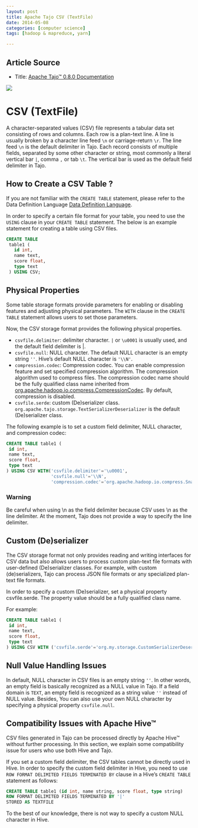 ```yaml
---
layout: post
title: Apache Tajo CSV (TextFile)
date: 2014-05-08
categories: [computer science]
tags: [hadoop & mapreduce, yarn]

---
```


## Article Source
* Title: [Apache Tajo™ 0.8.0 Documentation](http://tajo.apache.org/docs/0.8.0/table_management/csv.html)

[![](http://sungsoo.github.com/images/tajo-documentation.png)](http://sungsoo.github.com/images/tajo-documentation.png)

# CSV (TextFile)
A character-separated values (CSV) file represents a tabular data set consisting of rows and columns. Each row is a plan-text line. A line is usually broken by a character line feed `\n` or carriage-return `\r`. The line feed `\n` is the default delimiter in Tajo. Each record consists of multiple fields, separated by some other character or string, most commonly a literal vertical bar `|`, comma `,` or tab `\t`. The vertical bar is used as the default field delimiter in Tajo.

## How to Create a CSV Table ?
If you are not familiar with the `CREATE TABLE` statement, please refer to the Data Definition Language [Data Definition Language](http://tajo.apache.org/docs/0.8.0/sql_language/ddl.html).

In order to specify a certain file format for your table, you need to use the `USING` clause in your `CREATE TABLE` statement. The below is an example statement for creating a table using CSV files.

```sql
CREATE TABLE
 table1 (
   id int,
   name text,
   score float,
   type text
 ) USING CSV;
```

## Physical Properties
Some table storage formats provide parameters for enabling or disabling features and adjusting physical parameters. The `WITH` clause in the `CREATE TABLE` statement allows users to set those parameters.

Now, the CSV storage format provides the following physical properties.

* `csvfile.delimiter`: delimiter character. `|` or `\u0001` is usually used, and the default field delimiter is |.
* `csvfile.null`: NULL character. The default NULL character is an empty string `''`. Hive’s default NULL character is `'\\N'`.
* `compression.codec`: Compression codec. You can enable compression feature and set specified compression algorithm. The compression algorithm used to compress files. The compression codec name should be the fully qualified class name inherited from [org.apache.hadoop.io.compress.CompressionCodec](https://hadoop.apache.org/docs/current/api/org/apache/hadoop/io/compress/CompressionCodec.html). By default, compression is disabled.
* `csvfile.serde`: custom (De)serializer class. `org.apache.tajo.storage.TextSerializerDeserializer` is the default (De)serializer class.

The following example is to set a custom field delimiter, NULL character, and compression codec:

```sql
CREATE TABLE table1 (
 id int,
 name text,
 score float,
 type text
) USING CSV WITH('csvfile.delimiter'='\u0001',
                 'csvfile.null'='\\N',
                 'compression.codec'='org.apache.hadoop.io.compress.SnappyCodec');
```

### Warning

Be careful when using \n as the field delimiter because CSV uses \n as the line delimiter. At the moment, Tajo does not provide a way to specify the line delimiter.

## Custom (De)serializer
The CSV storage format not only provides reading and writing interfaces for CSV data but also allows users to process custom plan-text file formats with user-defined (De)serializer classes. For example, with custom (de)serializers, Tajo can process JSON file formats or any specialized plan-text file formats.

In order to specify a custom (De)serializer, set a physical property csvfile.serde. The property value should be a fully qualified class name.

For example:

```sql
CREATE TABLE table1 (
 id int,
 name text,
 score float,
 type text
) USING CSV WITH ('csvfile.serde'='org.my.storage.CustomSerializerDeserializer')
```

## Null Value Handling Issues
In default, NULL character in CSV files is an empty string `''`. In other words, an empty field is basically recognized as a NULL value in Tajo. If a field domain is `TEXT`, an empty field is recognized as a string value `''` instead of NULL value. Besides, You can also use your own NULL character by specifying a physical property `csvfile.null`.

## Compatibility Issues with Apache Hive™
CSV files generated in Tajo can be processed directly by Apache Hive™ without further processing. In this section, we explain some compatibility issue for users who use both Hive and Tajo.

If you set a custom field delimiter, the CSV tables cannot be directly used in Hive. In order to specify the custom field delimiter in Hive, you need to use `ROW FORMAT DELIMITED FIELDS TERMINATED BY` clause in a Hive’s `CREATE TABLE` statement as follows:

```sql
CREATE TABLE table1 (id int, name string, score float, type string)
ROW FORMAT DELIMITED FIELDS TERMINATED BY '|'
STORED AS TEXTFILE
```

To the best of our knowledge, there is not way to specify a custom NULL character in Hive.